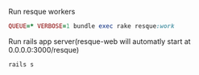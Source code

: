 Run resque workers
```ruby
QUEUE=* VERBOSE=1 bundle exec rake resque:work
```
Run rails app server(resque-web will automatly start at 0.0.0.0:3000/resque)
```ruby
rails s
```
